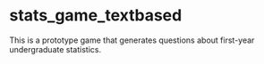# stats_game_textbased

This is a prototype game that generates questions about first-year undergraduate statistics.
